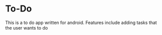 # To-Do
This is a to do app written for android. Features include adding tasks that the user wants to do 
